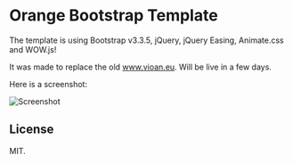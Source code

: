 # Orange Bootstrap Template

The template is using Bootstrap v3.3.5, jQuery, jQuery Easing, Animate.css and WOW.js!

It was made to replace the old www.vioan.eu. Will be live in a few days.

Here is a screenshot:

![Screenshot](/Users/ionut/Sites/github/orange-bootstrap-template/screenshot.png)

## License

MIT.

